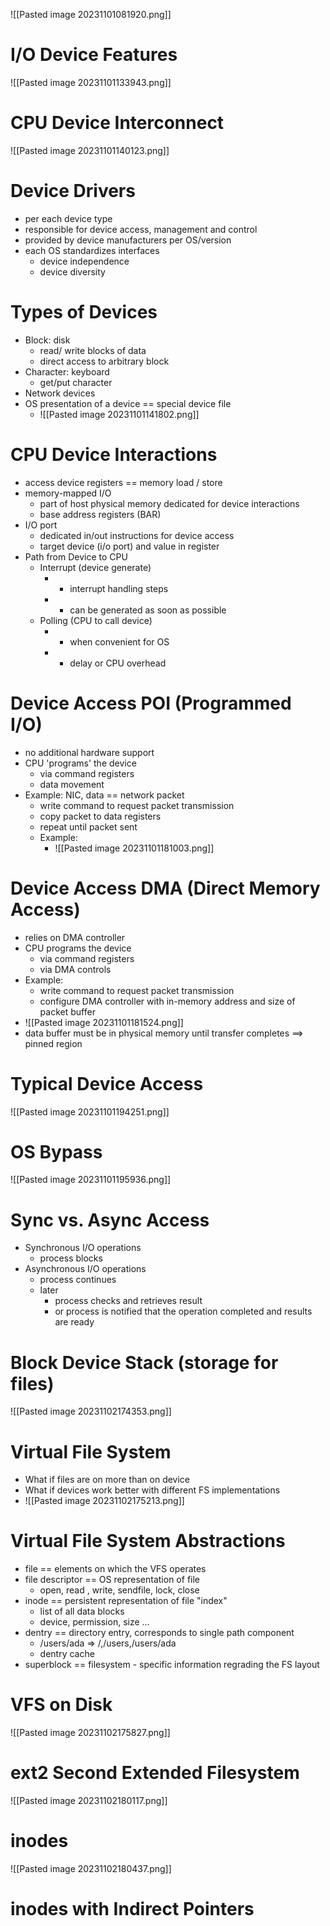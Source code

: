 ![[Pasted image 20231101081920.png]]
# I/O Device Features
![[Pasted image 20231101133943.png]]
# CPU Device Interconnect
![[Pasted image 20231101140123.png]]
# Device Drivers
- per each device type
- responsible for device access, management and control
- provided by device manufacturers per OS/version
- each OS standardizes interfaces
	- device independence
	- device diversity
# Types of Devices
- Block: disk
	- read/ write blocks of data
	- direct access to arbitrary block
- Character: keyboard
	- get/put character
- Network devices
- OS presentation of a device == special device file
	- ![[Pasted image 20231101141802.png]]
# CPU Device Interactions
- access device registers == memory load / store
- memory-mapped I/O
	- part of host physical memory dedicated for device interactions
	- base address registers (BAR)
- I/O port
	- dedicated in/out instructions for device access
	-  target device (i/o port) and value in register
- Path from Device to CPU
	- Interrupt (device generate)
		- - interrupt handling steps
		- + can be generated as soon as possible
	- Polling (CPU to call device)
		- + when convenient for OS
		- - delay or CPU overhead
# Device Access POI (Programmed I/O)
- no additional hardware support
- CPU 'programs' the device
	- via command registers
	- data movement
- Example: NIC, data == network packet
	- write command to request packet transmission
	- copy packet to data registers
	- repeat until packet sent
	- Example:
		- ![[Pasted image 20231101181003.png]]
# Device Access DMA (Direct Memory Access)
- relies on DMA controller
- CPU programs the device
	- via command registers
	- via DMA controls
- Example:
	- write command to request packet transmission
	- configure DMA controller with in-memory address and size of packet buffer
- ![[Pasted image 20231101181524.png]]
- data buffer must be in physical memory until transfer completes ==> pinned region

# Typical Device Access
![[Pasted image 20231101194251.png]]
# OS Bypass
![[Pasted image 20231101195936.png]]
# Sync vs. Async Access
- Synchronous I/O operations
	- process blocks
- Asynchronous I/O operations
	- process continues
	- later
		- process checks and retrieves result
		- or process is notified that the operation completed and results are ready
# Block Device Stack (storage for files)
![[Pasted image 20231102174353.png]]
# Virtual File System
- What if files are on more than on device
- What if devices work better with different FS implementations
- ![[Pasted image 20231102175213.png]]
# Virtual File System Abstractions
- file == elements on which the VFS operates
- file descriptor == OS representation of file
	- open, read , write, sendfile, lock, close
- inode == persistent representation of file "index"
	- list of all data blocks
	- device, permission, size ...
- dentry == directory entry, corresponds to single path component
	- /users/ada => /,/users,/users/ada
	- dentry cache
- superblock == filesystem - specific information regrading the FS layout
# VFS on Disk
![[Pasted image 20231102175827.png]]
# ext2 Second Extended Filesystem
![[Pasted image 20231102180117.png]]
# inodes
![[Pasted image 20231102180437.png]]
# inodes with Indirect Pointers
